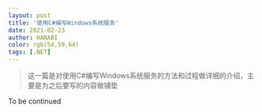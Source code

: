 ```yaml
---
layout: post
title: '使用C#编写Windows系统服务'
date: 2021-02-23
author: HANABI
color: rgb(54,59,64)
tags: [.NET]
---
```


> 这一篇是对使用C#编写Windows系统服务的方法和过程做详细的介绍，主要是为之后要写的内容做铺垫

To be continued

